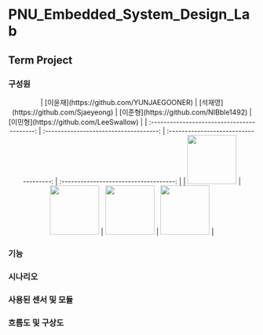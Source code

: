 # PNU_Embedded_System_Design_Lab

## Term Project

### 구성원

<div align="center">
| [이윤재](https://github.com/YUNJAEGOONER) | [석재영](https://github.com/Sjaeyeong) | [이준형](https://github.com/NIBble1492) | [이민형](https://github.com/LeeSwallow) |
| :-----------------------------------------: | :------------------------------------: | :------------------------------------: | :------------------------------------: |
| <img src="https://github.com/YUNJAEGOONER.png" width="100"> | <img src="https://github.com/Sjaeyeong.png" width="100"> | <img src="https://github.com/NIBble1492.png" width="100"> | <img src="https://github.com/LeeSwallow.png" width="100"> |
</div>

### 기능

### 시나리오 

### 사용된 센서 및 모듈

### 흐름도 및 구상도

